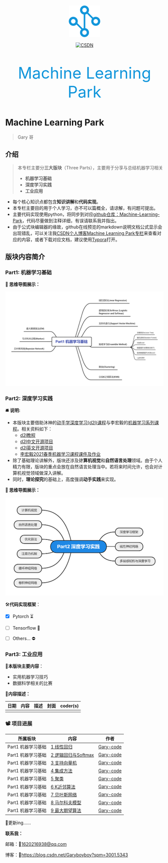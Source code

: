 

<p align="center"><img src="./icon.png" width="100" height="100" /></p>
<p align="center">
	  <a href="https://blog.csdn.net/garyboyboy/category_11485999.html" target="_blank">
          <img src="https://img.shields.io/badge/csdn-CSDN-red.svg" alt="CSDN">
    </a>
</p>
<div align="center">
    <p style="color:#1296db; font-size:50px;">
        Machine Learning Park
	</p>
</div>




# Machine Learning Park

> Gary 哥




## 介绍

> 本专栏主要分**三大版块**（Three Parts），主要用于分享与总结机器学习相关
>
> * **机器学习基础**
> * **深度学习实践**
> * **工业应用**

* 每个核心知识点都包含**知识讲解**和**代码实现**。
* 本专栏主要目的用于个人学习，亦不可以篇概全，请谅解，有问题可提出。
* 主要代码实现使用python，将同步到对应[github仓库：Machine-Learning-Park](https://github.com/Gary-code/MachineLearning)，代码尽量做到注释详细，有误请联系我并指出。
* 由于公式块编辑器的缘故，github在线预览的markdown说明文档公式显示会出现错乱，可以关注我[CSDN个人博客Machine Learning Park专栏](https://blog.csdn.net/garyboyboy/category_11485999.html)来查看对应的内容，或者下载对应文档，建议使用[Typora](https://www.typora.io/)打开。

## 版块内容简介

### Part1: 机器学习基础

**:thought_balloon: 思维导图展示：**

![](./RoadMap_1.png)



### Part2: 深度学习实践

**:bellhop_bell: 说明:**

* 本版块主要借助沐神的[动手学深度学习(d2l)课程](https://courses.d2l.ai/zh-v2/)与李宏毅的[机器学习系列课程](https://courses.d2l.ai/zh-v2/)。相关资料如下：
  * [d2l教程](http://zh.d2l.ai/)
  * [d2l中文开源项目](https://github.com/d2l-ai/d2l-zh)
  * [d2l英文开源项目](https://github.com/d2l-ai/d2l-en)
  * [李宏毅2021春季机器学习课程课件及作业](https://github.com/Fafa-DL/Lhy_Machine_Learning)
* 除了基础理论讲解外，版块还涉及**计算机视觉**和**自然语言处理**领域。由于个人精力有限，版块的重点会放在自然语言处理当中。若将来时间允许，也会对计算机视觉领域做深入讲解。
* 同时，**理论探究**的基础上，高度强调**动手实践**来实现。

**:thought_balloon: 思维导图展示：**

![](./RoadMap_2.png)

:hammer_and_wrench:**代码实现框架**：

- [x] Pytorch :hourglass_flowing_sand:
- [ ] Tensorflow :busstop:
- [ ] Others... :no_entry:



### Part3: 工业应用

**:notebook:本版块主要内容**：

* 实用机器学习技巧
* 数据科学相关的比赛

**:dart:内容描述：**

| 日期 | 内容 | 描述 | 封面 | coder(s) |
| ---- | ---- | ---- | ---- | -------- |
|      |      |      |      |          |



### :film_projector: 项目进展

| 所属板块           | 内容                                                         | 作者                                      |
| ------------------ | ------------------------------------------------------------ | ----------------------------------------- |
| Part1 机器学习基础 | [1 线性回归](https://github.com/Gary-code/Machine-Learning-Park/tree/main/Part1%20Machine%20Learning%20Basics/1%20LinearRegression) | [Gary-code](https://github.com/Gary-code) |
| Part1 机器学习基础 | [2 逻辑回归与Softmax](https://github.com/Gary-code/Machine-Learning-Park/tree/main/Part1%20Machine%20Learning%20Basics/2%20LogisticRegression%26Softmax) | [Gary-code](https://github.com/Gary-code) |
| Part1 机器学习基础 | [3 支持向量机](https://github.com/Gary-code/Machine-Learning-Park/tree/main/Part1%20Machine%20Learning%20Basics/3%20SVM) | [Gary-code](https://github.com/Gary-code) |
| Part1 机器学习基础 | [4 集成方法](https://github.com/Gary-code/Machine-Learning-Park/tree/main/Part1%20Machine%20Learning%20Basics/4%20Ensemble%20Method) | [Gary-code](https://github.com/Gary-code) |
| Part1 机器学习基础 | [5 聚类](https://github.com/Gary-code/Machine-Learning-Park/tree/main/Part1%20Machine%20Learning%20Basics/5%20Clustering) | [Gary-code](https://github.com/Gary-code) |
| Part1 机器学习基础 | [6 K近邻算法](https://github.com/Gary-code/Machine-Learning-Park/tree/main/Part1%20Machine%20Learning%20Basics/6%20KNN) | [Gary-code](https://github.com/Gary-code) |
| Part1 机器学习基础 | [7 贝叶斯网络](https://github.com/Gary-code/Machine-Learning-Park/tree/main/Part1%20Machine%20Learning%20Basics/7%20Bayes%20Network) | [Gary-code](https://github.com/Gary-code) |
| Part1 机器学习基础 | [8 马尔科夫模型](https://github.com/Gary-code/Machine-Learning-Park/tree/main/Part1%20Machine%20Learning%20Basics/8%20Markov) | [Gary-code](https://github.com/Gary-code) |
| Part1 机器学习基础 | [9 最大期望算法](https://github.com/Gary-code/Machine-Learning-Park/tree/main/Part1%20Machine%20Learning%20Basics/9%20EM) | [Gary-code](https://github.com/Gary-code) |

:rocket:更新ing......







**联系我：**

邮箱：:email:1620216938@qq.com

博客：:memo:https://blog.csdn.net/Garyboyboy?spm=3001.5343

